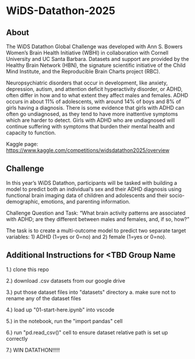 # WiDS-Datathon-2025

## About

The WiDS Datathon Global Challenge was developed with Ann S. Bowers Women’s Brain Health Initiative (WBHI) in collaboration with Cornell University and UC Santa Barbara. Datasets and support are provided by the Healthy Brain Network (HBN), the signature scientific initiative of the Child Mind Institute, and the Reproducible Brain Charts project (RBC).

Neuropsychiatric disorders that occur in development, like anxiety, depression, autism, and attention deficit hyperactivity disorder, or ADHD, often differ in how and to what extent they affect males and females. ADHD occurs in about 11% of adolescents, with around 14% of boys and 8% of girls having a diagnosis. There is some evidence that girls with ADHD can often go undiagnosed, as they tend to have more inattentive symptoms which are harder to detect. Girls with ADHD who are undiagnosed will continue suffering with symptoms that burden their mental health and capacity to function.

Kaggle page: https://www.kaggle.com/competitions/widsdatathon2025/overview



## Challenge

In this year’s WiDS Datathon, participants will be tasked with building a model to predict both an individual’s sex and their ADHD diagnosis using functional brain imaging data of children and adolescents and their socio-demographic, emotions, and parenting information.

Challenge Question and Task:
“What brain activity patterns are associated with ADHD; are they different between males and females, and, if so, how?”

The task is to create a multi-outcome model to predict two separate target variables: 1) ADHD (1=yes or 0=no) and 2) female (1=yes or 0=no).

## Additional Instructions for <TBD Group Name

1.) clone this repo

2.) download .csv datasets from our google drive

3.) put those dataset files into "datasets" directory
    a. make sure not to rename any of the dataset files
    
4.) load up "01-start-here.ipynb" into vscode

5.) in the notebook, run the "import pandas" cell

6.) run "pd.read_csv()" cell to ensure dataset relative path is set up correctly

7.) WIN DATATHON!!!!!
